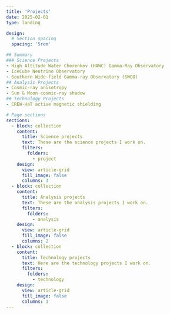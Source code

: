 ```yaml
---
title: 'Projects'
date: 2025-02-01
type: landing

design:
  # Section spacing
  spacing: '5rem'

## Summary
### Science Projects
- High Altitude Water Cherenkov (HAWC) Gamma-Ray Observatory
- IceCube Neutrino Observatory
- Southern Wide-field Gamma-ray Observatory (SWGO)
## Analysis Projects
- Cosmic-ray anisotropy
- Sun & Moon cosmic-ray shadow
## Technology Projects
- CREW-HaT active magnetic shielding

# Page sections
sections:
  - block: collection
    content:
      title: Science projects
      text: These are the science projects I work on.
      filters:
        folders:
          - project
    design:
      view: article-grid
      fill_image: false
      columns: 3
  - block: collection
    content:
      title: Analysis projects
      text: These are the analysis projects I work on.
      filters:
        folders:
          - analysis
    design:
      view: article-grid
      fill_image: false
      columns: 2
  - block: collection
    content:
      title: Technology projects
      text: Here are the technology projects I work on.
      filters:
        folders:
          - technology
    design:
      view: article-grid
      fill_image: false
      columns: 1
---
```

